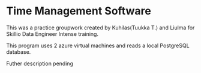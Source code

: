 # Time Management Software

This was a practice groupwork created by Kuhilas(Tuukka T.) and Liulma for Skillio Data Engineer Intense training.

This program uses 2 azure virtual machines and reads a local PostgreSQL database. 

Futher description pending
